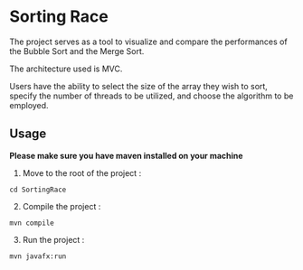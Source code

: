 # Sorting Race

The project serves as a tool to visualize and compare the performances of the Bubble Sort and the Merge Sort.

The architecture used is MVC.

Users have the ability to select the size of the array they wish to sort, specify the number of threads to be utilized, and choose the algorithm to be employed.

## Usage

**Please make sure you have maven installed on your machine**

1. Move to the root of the project :

```
cd SortingRace
```

2. Compile the project :

```
mvn compile
```

3. Run the project :

```
mvn javafx:run
```
